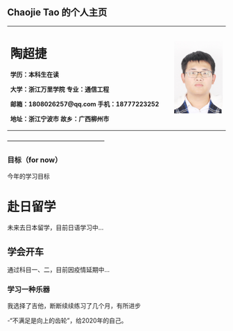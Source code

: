 ## Chaojie Tao 的个人主页
<table border="0">
  <tr>
    <td width="75%">
      <h1>陶超捷</h1>
      <p><b>学历：本科生在读</b></p>
      <p><b>大学：浙江万里学院  专业：通信工程</b></p>
      <p><b>邮箱：1808026257@qq.com  手机：18777223252</b></p>
      <p><b>地址：浙江宁波市  故乡：广西柳州市</b></p>
    </td>
    <td width="25%">
      <img src="/mmexport1570527059839.jpg" width="100%">      
    </td>
  </tr>
</table>
————————————————

### 目标（for now）
今年的学习目标

# 赴日留学
未来去日本留学，目前日语学习中...
## 学会开车
通过科目一、二，目前因疫情延期中...
### 学习一种乐器
我选择了吉他，断断续续练习了几个月，有所进步



-“不满足是向上的齿轮”，给2020年的自己。

